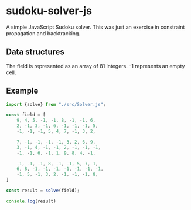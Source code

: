 # sudoku-solver-js
A simple JavaScript Sudoku solver. This was just an exercise in constraint propagation and backtracking.

## Data structures
The field is represented as an array of 81 integers.
-1 represents an empty cell.

## Example
````javascript
import {solve} from "./src/Solver.js";

const field = [
    9, 4, 5, -1, -1, 8, -1, -1, 6,
    2, -1, 3, -1, 6, -1, -1, -1, 5,
    -1, -1, -1, 5, 4, 7, -1, 3, 2,

    7, -1, -1, -1, -1, 3, 2, 6, 9,
    3, -1, 4, -1, -1, 2, -1, -1, -1,
    -1, -1, 6, -1, 1, 9, 8, 4, -1,

    -1, -1, -1, 8, -1, -1, 5, 7, 1,
    6, 8, -1, -1, -1, -1, -1, -1, -1,
    -1, 5, -1, 3, 2, -1, -1, -1, 8,
]

const result = solve(field);

console.log(result)
````
